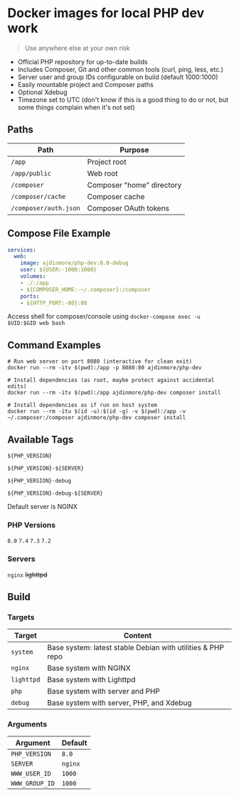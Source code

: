 # Docker images for local PHP dev work
> Use anywhere else at your own risk

- Official PHP repository for up-to-date builds
- Includes Composer, Git and other common tools (curl, ping, less, etc.)
- Server user and group IDs configurable on build (default 1000:1000)
- Easily mountable project and Composer paths
- Optional Xdebug
- Timezone set to UTC (don't know if this is a good thing to do or not, but some things complain when it's not set)

## Paths

Path | Purpose
--- | ---
`/app` | Project root
`/app/public` | Web root
`/composer` | Composer "home" directory
`/composer/cache` | Composer cache
`/composer/auth.json` | Composer OAuth tokens

## Compose File Example

```yaml
services:
  web:
    image: ajdinmore/php-dev:8.0-debug
    user: ${USER:-1000:1000}
    volumes:
    - ./:/app
    - ${COMPOSER_HOME:-~/.composer}:/composer
    ports:
    - ${HTTP_PORT:-80}:80
```
Access shell for composer/console using `docker-compose exec -u $UID:$GID web bash`

## Command Examples

```shell
# Run web server on port 8080 (interactive for clean exit)
docker run --rm -itv $(pwd):/app -p 8080:80 ajdinmore/php-dev

# Install dependencies (as root, maybe protect against accidental edits)
docker run --rm -itv $(pwd):/app ajdinmore/php-dev composer install

# Install dependencies as if run on host system
docker run --rm -itu $(id -u):$(id -g) -v $(pwd):/app -v ~/.composer:/composer ajdinmore/php-dev composer install
```

## Available Tags

`${PHP_VERSION}`

`${PHP_VERSION}-${SERVER}`

`${PHP_VERSION}-debug`

`${PHP_VERSION}-debug-${SERVER}`

Default server is NGINX

### PHP Versions

`8.0` `7.4` `7.3` `7.2`

### Servers

`nginx` ~~lighttpd~~

## Build

### Targets

Target | Content
---|---
`system` | Base system: latest stable Debian with utilities & PHP repo
`nginx` | Base system with NGINX
`lighttpd` | Base system with Lighttpd
`php` | Base system with server and PHP
`debug` | Base system with server, PHP, and Xdebug

### Arguments

Argument | Default
---|---
`PHP_VERSION` | `8.0`
`SERVER` | `nginx`
`WWW_USER_ID` | `1000`
`WWW_GROUP_ID` | `1000`
